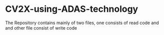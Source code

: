 # CV2X-using-ADAS-technology
The Repository contains mainly of two files, one consists of read code and and other file consist of write code
